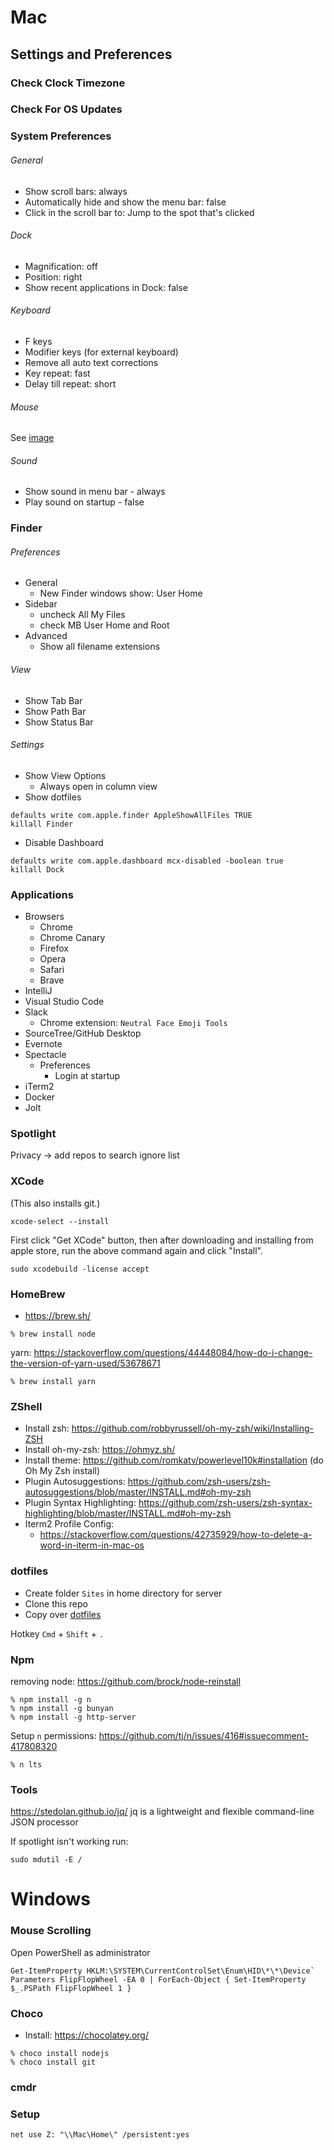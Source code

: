 # Mac

## Settings and Preferences

### Check Clock Timezone

### Check For OS Updates

### System Preferences

###### General
- Show scroll bars: always
- Automatically hide and show the menu bar: false
- Click in the scroll bar to: Jump to the spot that's clicked

###### Dock
- Magnification: off
- Position: right
- Show recent applications in Dock: false

###### Keyboard 
- F keys
- Modifier keys (for external keyboard)
- Remove all auto text corrections
- Key repeat: fast
- Delay till repeat: short

###### Mouse
See [image](https://github.com/rcline/development-environment/blob/master/Screen%20Shot%202019-04-04%20at%2012.27.48%20PM.png)

###### Sound
- Show sound in menu bar - always
- Play sound on startup - false

### Finder

###### Preferences
- General
  + New Finder windows show: User Home
- Sidebar
  + uncheck All My Files
  + check MB User Home and Root
- Advanced
  + Show all filename extensions

###### View
- Show Tab Bar
- Show Path Bar
- Show Status Bar

###### Settings
- Show View Options
  + Always open in column view
- Show dotfiles
```
defaults write com.apple.finder AppleShowAllFiles TRUE
killall Finder
```
- Disable Dashboard
```
defaults write com.apple.dashboard mcx-disabled -boolean true
killall Dock
```

### Applications
- Browsers
  - Chrome
  - Chrome Canary
  - Firefox
  - Opera
  - Safari
  - Brave
- IntelliJ
- Visual Studio Code
- Slack
  - Chrome extension: `Neutral Face Emoji Tools`
- SourceTree/GitHub Desktop
- Evernote
- Spectacle
  - Preferences
    - Login at startup
- iTerm2
- Docker
- Jolt

### Spotlight

Privacy -> add repos to search ignore list

### XCode
(This also installs git.)
```
xcode-select --install
```
First click "Get XCode" button, then after downloading and installing from apple store, run the above command again and click "Install".

```
sudo xcodebuild -license accept
```

### HomeBrew
- https://brew.sh/
```
% brew install node
```
yarn: https://stackoverflow.com/questions/44448084/how-do-i-change-the-version-of-yarn-used/53678671
```
% brew install yarn
```

### ZShell
- Install zsh: https://github.com/robbyrussell/oh-my-zsh/wiki/Installing-ZSH
- Install oh-my-zsh: https://ohmyz.sh/
- Install theme: https://github.com/romkatv/powerlevel10k#installation (do Oh My Zsh install)
- Plugin Autosuggestions: https://github.com/zsh-users/zsh-autosuggestions/blob/master/INSTALL.md#oh-my-zsh
- Plugin Syntax Highlighting: https://github.com/zsh-users/zsh-syntax-highlighting/blob/master/INSTALL.md#oh-my-zsh
- Iterm2 Profile Config:
  - https://stackoverflow.com/questions/42735929/how-to-delete-a-word-in-iterm-in-mac-os

### dotfiles
- Create folder `Sites` in home directory for server
- Clone this repo
- Copy over [dotfiles](https://github.com/rcline/development-environment/tree/master/dotfiles)

Hotkey `Cmd` + `Shift` + `.`

### Npm
removing node: https://github.com/brock/node-reinstall
```
% npm install -g n
% npm install -g bunyan
% npm install -g http-server
```
Setup `n` permissions: https://github.com/tj/n/issues/416#issuecomment-417808320
```
% n lts
```

### Tools

https://stedolan.github.io/jq/  jq is a lightweight and flexible command-line JSON processor

If spotlight isn't working run:
```
sudo mdutil -E /
```

# Windows

### Mouse Scrolling
Open PowerShell as administrator
```
Get-ItemProperty HKLM:\SYSTEM\CurrentControlSet\Enum\HID\*\*\Device` Parameters FlipFlopWheel -EA 0 | ForEach-Object { Set-ItemProperty $_.PSPath FlipFlopWheel 1 }
```

### Choco
- Install: https://chocolatey.org/
```
% choco install nodejs
% choco install git
```

### cmdr

### Setup

```
net use Z: "\\Mac\Home\" /persistent:yes
```
